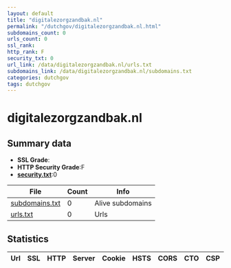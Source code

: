 ```yaml
---
layout: default
title: "digitalezorgzandbak.nl"
permalink: "/dutchgov/digitalezorgzandbak.nl.html"
subdomains_count: 0
urls_count: 0
ssl_rank: 
http_rank: F
security_txt: 0
url_link: /data/digitalezorgzandbak.nl/urls.txt
subdomains_link: /data/digitalezorgzandbak.nl/subdomains.txt
categories: dutchgov
tags: dutchgov
---
```



# digitalezorgzandbak.nl
## Summary data


 - **SSL Grade**:
 - **HTTP Security Grade**:F
 - **[security.txt](https://www.digitaleoverheid.nl/nieuws/standaard-security-txt-nu-verplicht-voor-overheid/)**:0


| File       | Count | Info |
|------------|-------|------|
|[subdomains.txt](/DutchGovScope/data/digitalezorgzandbak.nl/subdomains.txt)|0|Alive subdomains|
|[urls.txt](/DutchGovScope/data/digitalezorgzandbak.nl/urls.txt)|0|Urls|


## Statistics


| Url | SSL | HTTP | Server | Cookie | HSTS | CORS | CTO | CSP | XFO | XXP | RP |FP| Tech |Title |
|--------|-------|-------|------|------|------|------|------|------|------|------|------|------|------|------|


